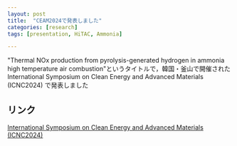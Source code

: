 ```yaml
---
layout: post
title:  "CEAM2024で発表しました"
categories: [research]
tags: [presentation, HiTAC, Ammonia]

---
```


"Thermal NOx production from pyrolysis-generated hydrogen in ammonia high temperature air combustion"というタイトルで，韓国・釜山で開催されたInternational Symposium on Clean Energy and Advanced Materials (ICNC2024) で発表しました

## リンク

[International Symposium on Clean Energy and Advanced Materials (ICNC2024)](https://ceam-symposium.org/)
